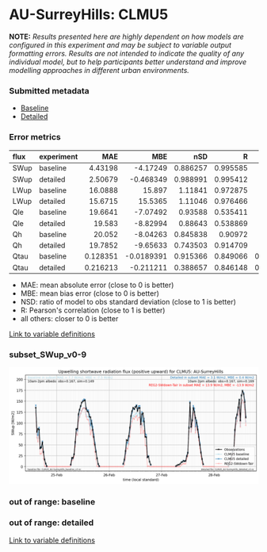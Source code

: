 # AU-SurreyHills: CLMU5

**NOTE:** *Results presented here are highly dependent on how models are configured in this experiment and may be subject to variable output formatting errors. Results are not intended to indicate the quality of any individual model, but to help participants better understand and improve modelling approaches in different urban environments.*

### Submitted metadata

- [Baseline](CLMU5_AU-SurreyHills_baseline_attrs.md)
- [Detailed](CLMU5_AU-SurreyHills_detailed_attrs.md)

### Error metrics

| flux   | experiment   |       MAE |        MBE |      nSD |        R |         5th |      95th |      RMSE |     cRMSE |       AMBE |     1-nSD |        1-R |   nSkewness |   nKurtosis |   Overlap |
|:-------|:-------------|----------:|-----------:|---------:|---------:|------------:|----------:|----------:|----------:|-----------:|----------:|-----------:|------------:|------------:|----------:|
| SWup   | baseline     |  4.43198  | -4.17249   | 0.886257 | 0.995585 |  0.619476   | 14.3059   |  6.96878  | 0.144097  |  4.17249   | 0.113743  | 0.00441545 |   0.0305711 |    0.119537 | 0.0982755 |
| SWup   | detailed     |  2.50679  | -0.468349  | 0.988991 | 0.995412 |  0.554659   |  1.22288  |  3.74387  | 0.0958941 |  0.468349  | 0.0110087 | 0.00458775 |   0.0441777 |    0.891401 | 0.0881767 |
| LWup   | baseline     | 16.0888   | 15.897     | 1.11841  | 0.972875 | 13.2336     | 28.5568   | 18.3102   | 0.273301  | 15.897     | 0.118404  | 0.0271251  |   0.128584  |    0.23102  | 0.252912  |
| LWup   | detailed     | 15.6715   | 15.5365    | 1.11046  | 0.976466 | 12.5152     | 27.3502   | 17.6814   | 0.253906  | 15.5365    | 0.11046   | 0.0235336  |   0.0838441 |    0.125856 | 0.244314  |
| Qle    | baseline     | 19.6641   | -7.07492   | 0.93588  | 0.535411 |  2.37002    | 11.5916   | 32.6957   | 0.934725  |  7.07492   | 0.0641201 | 0.464589   |   0.422146  |    0.224997 | 0.28173   |
| Qle    | detailed     | 19.583    | -8.82994   | 0.88643  | 0.538869 |  2.46866    | 16.4464   | 32.3486   | 0.911273  |  8.82994   | 0.11357   | 0.461131   |   0.470883  |    0.279993 | 0.31187   |
| Qh     | baseline     | 20.052    | -8.04263   | 0.845838 | 0.90972  | 13.7513     | 22.802    | 32.6348   | 0.420107  |  8.04263   | 0.154163  | 0.0902799  |   0.364913  |    0.604062 | 0.126866  |
| Qh     | detailed     | 19.7852   | -9.65633   | 0.743503 | 0.914709 |  2.92241    | 40.7325   | 34.424    | 0.438884  |  9.65633   | 0.256498  | 0.0852909  |   0.304123  |    0.529366 | 0.1118    |
| Qtau   | baseline     |  0.128351 | -0.0189391 | 0.915366 | 0.849066 |  0.00765719 |  0.105056 |  0.195114 | 0.532431  |  0.0189391 | 0.084635  | 0.150934   |   0.180486  |    0.495811 | 0.113455  |
| Qtau   | detailed     |  0.216213 | -0.211211  | 0.388657 | 0.846148 |  0.00218853 |  0.689052 |  0.332018 | 0.702376  |  0.211211  | 0.611343  | 0.153852   |   0.215011  |    0.553156 | 0.289778  |

 - MAE: mean absolute error (close to 0 is better)
 - MBE: mean bias error (close to 0 is better)
 - NSD: ratio of model to obs standard deviation (close to 1 is better)
 - R: Pearson's correlation (close to 1 is better)
 - all others: closer to 0 is better

[Link to variable definitions](../modelattrs/variable_definitions.md)

### <a name="subset_swup_v0-9"></a>subset_SWup_v0-9
[![CLMU5_AU-SurreyHills_subset_SWup_v0-9.png](CLMU5_AU-SurreyHills_subset_SWup_v0-9.png)](CLMU5_AU-SurreyHills_subset_SWup_v0-9.png)

### out of range: baseline


### out of range: detailed



[Link to variable definitions](../modelattrs/variable_definitions.md)

